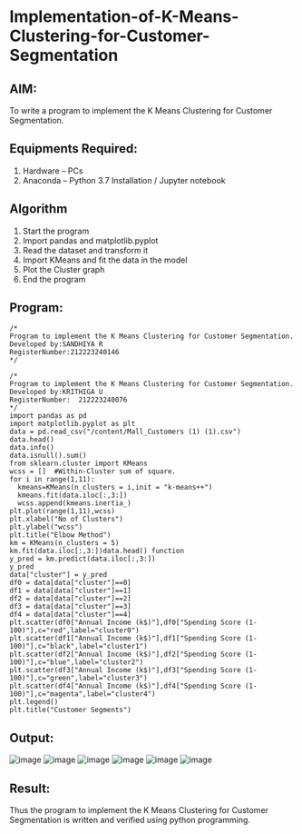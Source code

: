 # Implementation-of-K-Means-Clustering-for-Customer-Segmentation

## AIM:
To write a program to implement the K Means Clustering for Customer Segmentation.

## Equipments Required:
1. Hardware – PCs
2. Anaconda – Python 3.7 Installation / Jupyter notebook

## Algorithm
1.  Start the program
2.  Import pandas and matplotlib.pyplot
3.  Read the dataset and transform it
4.  Import KMeans and fit the data in the model
5.  Plot the Cluster graph
6.  End the program 

## Program:
```
/*
Program to implement the K Means Clustering for Customer Segmentation.
Developed by:SANDHIYA R 
RegisterNumber:212223240146
*/
```
```
/*
Program to implement the K Means Clustering for Customer Segmentation.
Developed by:KRITHIGA U 
RegisterNumber:  212223240076
*/
import pandas as pd
import matplotlib.pyplot as plt
data = pd.read_csv("/content/Mall_Customers (1) (1).csv")
data.head()
data.info()
data.isnull().sum()
from sklearn.cluster import KMeans
wcss = []  #Within-Cluster sum of square. 
for i in range(1,11):
  kmeans=KMeans(n_clusters = i,init = "k-means++")
  kmeans.fit(data.iloc[:,3:])
  wcss.append(kmeans.inertia_)
plt.plot(range(1,11),wcss)
plt.xlabel("No of Clusters")
plt.ylabel("wcss")
plt.title("Elbow Method")
km = KMeans(n_clusters = 5)
km.fit(data.iloc[:,3:])data.head() function
y_pred = km.predict(data.iloc[:,3:])
y_pred
data["cluster"] = y_pred
df0 = data[data["cluster"]==0]
df1 = data[data["cluster"]==1]
df2 = data[data["cluster"]==2]
df3 = data[data["cluster"]==3]
df4 = data[data["cluster"]==4]
plt.scatter(df0["Annual Income (k$)"],df0["Spending Score (1-100)"],c="red",label="cluster0")
plt.scatter(df1["Annual Income (k$)"],df1["Spending Score (1-100)"],c="black",label="cluster1")
plt.scatter(df2["Annual Income (k$)"],df2["Spending Score (1-100)"],c="blue",label="cluster2")
plt.scatter(df3["Annual Income (k$)"],df3["Spending Score (1-100)"],c="green",label="cluster3")
plt.scatter(df4["Annual Income (k$)"],df4["Spending Score (1-100)"],c="magenta",label="cluster4")
plt.legend()
plt.title("Customer Segments")
```

## Output:
![image](https://github.com/user-attachments/assets/bb84a177-076e-461a-b41f-4f3bc9ec1e4f)
![image](https://github.com/user-attachments/assets/eebae6b6-4a7e-4393-a7ec-984a7b5ac9e9)
![image](https://github.com/user-attachments/assets/498d6d35-6cb5-4f56-bf26-95bb9076ad25)
![image](https://github.com/user-attachments/assets/830b894c-7ec3-44c3-a348-2b2a9dd20a23)
![image](https://github.com/user-attachments/assets/ec6f1671-96e0-426c-a299-727d01f11e86)
![image](https://github.com/user-attachments/assets/bb471b3e-c7ee-47a6-ad7c-5a29916fe446)

## Result:
Thus the program to implement the K Means Clustering for Customer Segmentation is written and verified using python programming.
